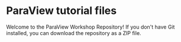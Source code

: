 # ParaView tutorial files

Welcome to the ParaView Workshop Repository! If you don't have Git installed, you can download the repository as a ZIP file.
